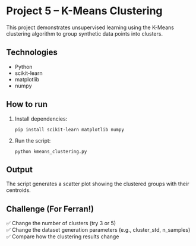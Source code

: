 # Project 5 – K-Means Clustering

This project demonstrates unsupervised learning using the K-Means clustering algorithm to group synthetic data points into clusters.

## Technologies
- Python
- scikit-learn
- matplotlib
- numpy

## How to run
1. Install dependencies:
   ```
   pip install scikit-learn matplotlib numpy
   ```

2. Run the script:
   ```
   python kmeans_clustering.py
   ```

## Output
The script generates a scatter plot showing the clustered groups with their centroids.

## Challenge (For Ferran!)
✅ Change the number of clusters (try 3 or 5)  
✅ Change the dataset generation parameters (e.g., cluster_std, n_samples)  
✅ Compare how the clustering results change
